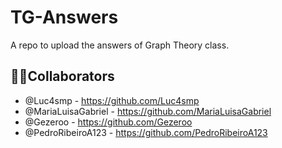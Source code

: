 # TG-Answers
A repo to upload the answers of Graph Theory class.
## 🧑‍💻Collaborators
  * @Luc4smp - https://github.com/Luc4smp
  * @MariaLuisaGabriel - https://github.com/MariaLuisaGabriel
  * @Gezeroo - https://github.com/Gezeroo
  * @PedroRibeiroA123 - https://github.com/PedroRibeiroA123

